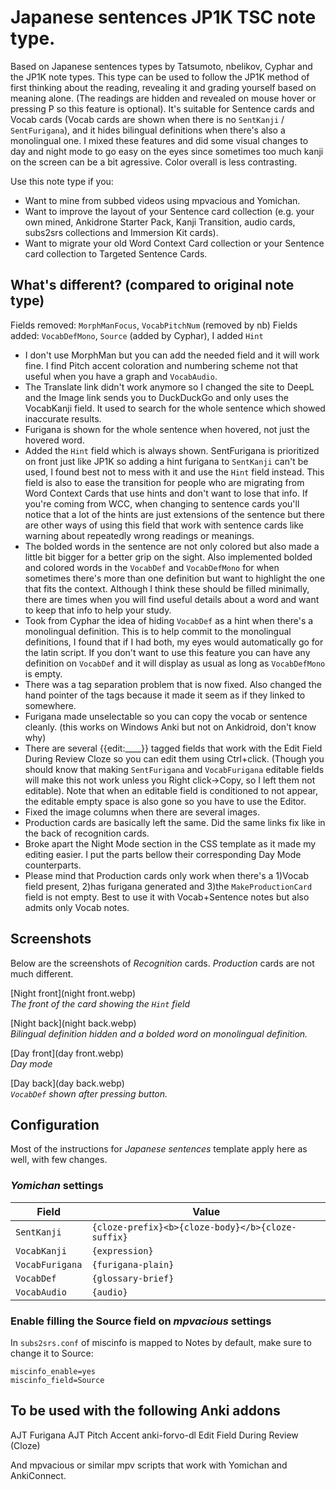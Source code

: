 # Japanese sentences JP1K TSC note type.

Based on Japanese sentences types by Tatsumoto, nbelikov, Cyphar and the JP1K note types. 
This type can be used to follow the JP1K method of first thinking about the reading, revealing it and grading yourself based on meaning alone. (The readings are hidden and revealed on mouse hover or pressing P so this feature is optional). It's suitable for Sentence cards and Vocab cards (Vocab cards are shown when there is no `SentKanji` / `SentFurigana`), and it hides bilingual definitions when there's also a monolingual one.
I mixed these features and did some visual changes to day and night mode to go easy on the eyes since sometimes too much kanji on the screen can be a bit agressive. Color overall is less contrasting.

Use this note type if you:
  * Want to mine from subbed videos using mpvacious and Yomichan.
  * Want to improve the layout of your Sentence card collection (e.g. your own mined, Ankidrone Starter Pack, Kanji Transition, audio cards, subs2srs collections and Immersion Kit cards).
  * Want to migrate your old Word Context Card collection or your Sentence card collection to Targeted Sentence Cards.


## What's different? (compared to original note type)

Fields removed: `MorphManFocus`, `VocabPitchNum` (removed by nb)
Fields added: `VocabDefMono`, `Source` (added by Cyphar), I added `Hint`

  * I don't use MorphMan but you can add the needed field and it will work fine. I find Pitch accent coloration and numbering scheme not that useful when you have a graph and `VocabAudio`.
  * The Translate link didn't work anymore so I changed the site to DeepL and the Image link sends you to DuckDuckGo and only uses the VocabKanji field. It used to search for the whole sentence which showed inaccurate results.
  * Furigana is shown for the whole sentence when hovered, not just the hovered word.
  * Added the `Hint` field which is always shown. SentFurigana is prioritized on front just like JP1K so adding a hint furigana to `SentKanji` can't be used, I found best not to mess with it and use the `Hint` field instead. This field is also to ease the transition for people who are migrating from Word Context Cards that use hints and don't want to lose that info. If you're coming from WCC, when changing to sentence cards you'll notice that a lot of the hints are just extensions of the sentence but there are other ways of using this field that work with sentence cards like warning about repeatedly wrong readings or meanings.
  * The bolded words in the sentence are not only colored but also made a little bit bigger for a better grip on the sight. Also implemented bolded and colored words in the `VocabDef` and `VocabDefMono` for when sometimes there's more than one definition but want to highlight the one that fits the context. Although I think these should be filled minimally, there are times when you will find useful details about a word and want to keep that info to help your study.
  * Took from Cyphar the idea of hiding `VocabDef` as a hint when there's a monolingual definition. This is to help commit to the monolingual definitions, I found that if I had both, my eyes would automatically go for the latin script. If you don't want to use this feature you can have any definition on `VocabDef` and it will display as usual as long as `VocabDefMono` is empty.
  * There was a tag separation problem that is now fixed. Also changed the hand pointer of the tags because it made it seem as if they linked to somewhere.
  * Furigana made unselectable so you can copy the vocab or sentence cleanly. (this works on Windows Anki but not on Ankidroid, don't know why)
  * There are several {{edit:____}} tagged fields that work with the Edit Field During Review Cloze so you can edit them using Ctrl+click. (Though you should know that making `SentFurigana` and `VocabFurigana` editable fields will make this not work unless you Right click->Copy, so I left them not editable). Note that when an editable field is conditioned to not appear, the editable empty space is also gone so you have to use the Editor.
  * Fixed the image columns when there are several images.
  * Production cards are basically left the same. Did the same links fix like in the back of recognition cards.
  * Broke apart the Night Mode section in the CSS template as it made my editing easier. I put the parts bellow their corresponding Day Mode counterparts.
  * Please mind that Production cards only work when there's a 1)Vocab field present, 2)has furigana generated and 3)the `MakeProductionCard` field is not empty. Best to use it with Vocab+Sentence notes but also admits only Vocab notes.


## Screenshots

Below are the screenshots of *Recognition* cards.  *Production* cards are not
much different.

[Night front](night front.webp)<br/>
*The front of the card showing the `Hint` field*

[Night back](night back.webp)<br/>
*Bilingual definition hidden and a bolded word on monolingual definition.*

[Day front](day front.webp)<br/>
*Day mode*

[Day back](day back.webp)<br/>
*`VocabDef` shown after pressing button.*


## Configuration

Most of the instructions for *Japanese sentences* template apply here as well,
with few changes.


### *Yomichan* settings

| Field           | Value                                             |
| --------------- | ------------------------------------------------- |
| `SentKanji`     | `{cloze-prefix}<b>{cloze-body}</b>{cloze-suffix}` |
| `VocabKanji`    | `{expression}`                                    |
| `VocabFurigana` | `{furigana-plain}`                                |
| `VocabDef`      | `{glossary-brief}`                                |
| `VocabAudio`    | `{audio}`                                         |


### Enable filling the Source field on *mpvacious* settings

In `subs2srs.conf` of miscinfo is mapped to Notes by default, make sure to change it to Source:

    miscinfo_enable=yes
    miscinfo_field=Source


## To be used with the following Anki addons

AJT Furigana 
AJT Pitch Accent
anki-forvo-dl
Edit Field During Review (Cloze)

And mpvacious or similar mpv scripts that work with Yomichan and AnkiConnect.
